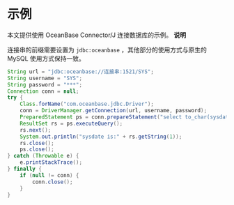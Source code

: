 示例 
=======================

本文提供使用 OceanBase Connector/J 连接数据库的示例。
**说明**



连接串的前缀需要设置为 `jdbc:oceanbase` ，其他部分的使用方式与原生的 MySQL 使用方式保持一致。

```java
String url = "jdbc:oceanbase://连接串:1521/SYS";
String username = "SYS";
String password = "***";    
Connection conn = null;
try {
    Class.forName("com.oceanbase.jdbc.Driver");
    conn = DriverManager.getConnection(url, username, password);
    PreparedStatement ps = conn.prepareStatement("select to_char(sysdate,'yyyy-MM-dd HH24:mi:ss') from dual;");
    ResultSet rs = ps.executeQuery();
    rs.next();
    System.out.println("sysdate is:" + rs.getString(1));
    rs.close();
    ps.close();
} catch (Throwable e) {
    e.printStackTrace();
} finally {
    if (null != conn) {
        conn.close();
    }
}
```



